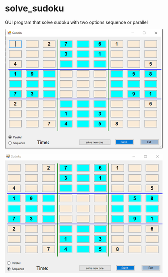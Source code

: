# solve_sudoku
GUI program that solve sudoku with two options sequence or parallel

![Alt text](snips/snip1.PNG?raw=true "first screen")

![Alt text](snips/gui_runing.gif?raw=true "first screen")


